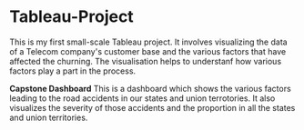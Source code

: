 # Tableau-Project

This is my first small-scale Tableau project. It involves visualizing the data of a Telecom company's customer base and the various factors that have affected the churning. The visualisation helps to understanf how various factors play a part in the process. 

**Capstone Dashboard**
This is a dashboard which shows the various factors leading to the road accidents in our states and union terrotories. It also visualizes the severity of those accidents and the proportion in all the states and union territories.
